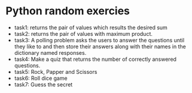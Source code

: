 # Python random exercies
* task1: returns the pair of values which results the desired sum
* task2: returns the pair of values with maximum product.
* task3: A polling problem asks the users to answer the questions until they like to and then store their answers along with their names in the dictionary named responses.
* task4: Make a quiz that returns the number of correctly answered questions.
* task5: Rock, Papper and Scissors
* task6: Roll dice game
* task7: Guess the secret
